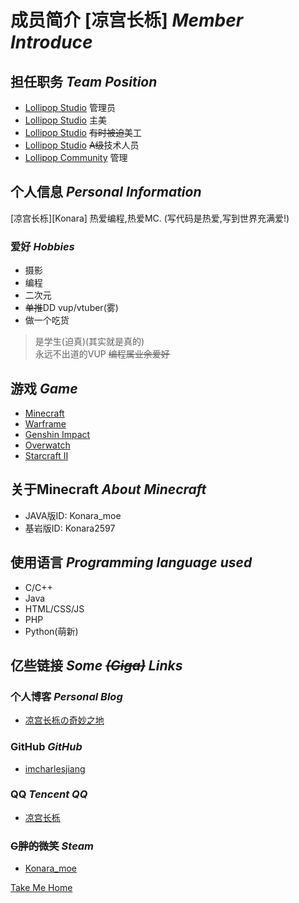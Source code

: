 # 成员简介 [凉宫长栎]  *Member Introduce*

## 担任职务  *Team Position*

- [Lollipop Studio](/) 管理员
- [Lollipop Studio](/) 主美
- [Lollipop Studio](/) ~~有时被迫~~美工
- [Lollipop Studio](/) ~~A级~~技术人员
- [Lollipop Community]() 管理

## 个人信息  *Personal Information*

[凉宫长栎][Konara]
热爱编程,热爱MC.
(写代码是热爱,写到世界充满爱!)

### 爱好 *Hobbies* 

- 摄影    
- 编程   
- 二次元   
- ~~单推~~DD vup/vtuber(雾)   
- 做一个吃货
> 是学生(迫真)(其实就是真的)   
> 永远不出道的VUP
> ~~编程属业余爱好~~

## 游戏 *Game*

- [Minecraft](https://minecraft.net)
- [Warframe](https://www.warframe.com)
- [Genshin Impact](https://ys.mihoyo.com)
- [Overwatch](https://ow.blizzard.cn)
- [Starcraft II](https://sc2.blizzard.cn/landing)


## 关于Minecraft  *About Minecraft*

- JAVA版ID: Konara_moe
- 基岩版ID: Konara2597

## 使用语言  *Programming language used*

- C/C++ 
- Java 
- HTML/CSS/JS 
- PHP
- Python(萌新)

## 亿些链接  *Some ~~(Giga)~~ Links*

### 个人博客  *Personal Blog*

- [凉宫长栎の奇妙之地](https://blog.konara.best)

### GitHub  *GitHub*

- [imcharlesjiang](https://github.com/imcharlesjiang)

### QQ  *Tencent QQ*

- [凉宫长栎](http://wpa.qq.com/msgrd?v=3&uin=2803530989&site=qq&menu=yes)

### ~~G胖的微笑~~  *Steam*

- [Konara_moe](https://steamcommunity.com/id/Konara_moe)

[Take Me Home](/)

